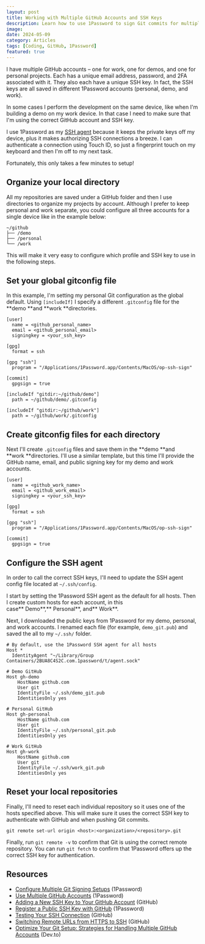 ```yaml
---
layout: post
title: Working with Multiple GitHub Accounts and SSH Keys
description: Learn how to use 1Password to sign Git commits for multiple GitHub accounts on one machine
image:
date: 2024-05-09
category: Articles
tags: [Coding, GitHub, 1Password]
featured: true
---
```


I have multiple GitHub accounts – one for work, one for demos, and one for personal projects. Each has a unique email address, password, and 2FA associated with it. They also each have a unique SSH key. In fact, the SSH keys are all saved in different 1Password accounts (personal, demo, and work).

In some cases I perform the development on the same device, like when I'm building a demo on my work device. In that case I need to make sure that I'm using the correct GitHub account and SSH key.

I use 1Password as my [SSH agent](https://developer.1password.com/docs/ssh) because it keeps the private keys off my device, plus it makes authorizing SSH connections a breeze. I can authenticate a connection using Touch ID, so just a fingerprint touch on my keyboard and then I'm off to my next task.

Fortunately, this only takes a few minutes to setup!

## Organize your local directory

All my repositories are saved under a GitHub folder and then I use directories to organize my projects by account. Although I prefer to keep personal and work separate, you could configure all three accounts for a single device like in the example below:

```
~/github
├── /demo
├── /personal
└── /work
```

This will make it very easy to configure which profile and SSH key to use in the following steps.

## Set your global gitconfig file

In this example, I'm setting my personal Git configuration as the global default. Using `[includeIf]` I specify a different `.gitconfig` file for the **demo **and **work **directories.

```shell
[user]
  name = <github_personal_name>
  email = <github_personal_email>
  signingkey = <your_ssh_key>

[gpg]
  format = ssh

[gpg "ssh"]
  program = "/Applications/1Password.app/Contents/MacOS/op-ssh-sign"

[commit]
  gpgsign = true

[includeIf "gitdir:~/github/demo"]
  path = ~/github/demo/.gitconfig

[includeIf "gitdir:~/github/work"]
  path = ~/github/work/.gitconfig
```

## Create gitconfig files for each directory

Next I'll create `.gitconfig` files and save them in the **demo **and **work **directories. I'll use a similar template, but this time I'll provide the GitHub name, email, and public signing key for my demo and work accounts.

```shell
[user]
  name = <github_work_name>
  email = <github_work_email>
  signingkey = <your_ssh_key>

[gpg]
  format = ssh

[gpg "ssh"]
  program = "/Applications/1Password.app/Contents/MacOS/op-ssh-sign"

[commit]
  gpgsign = true
```

## Configure the SSH agent

In order to call the correct SSH keys, I'll need to update the SSH agent config file located at `~/.ssh/config`.

I start by setting the 1Password SSH agent as the default for all hosts. Then I create custom hosts for each account, in this case** Demo**,** Personal**, and** Work**.

Next, I downloaded the public keys from 1Password for my demo, personal, and work accounts. I renamed each file (for example, `demo_git.pub`) and saved the all to my `~/.ssh/` folder.

```shell
# By default, use the 1Password SSH agent for all hosts
Host *
  IdentityAgent "~/Library/Group Containers/2BUA8C4S2C.com.1password/t/agent.sock"

# Demo GitHub
Host gh-demo
    HostName github.com
    User git
    IdentityFile ~/.ssh/demo_git.pub
    IdentitiesOnly yes

# Personal GitHub
Host gh-personal
    HostName github.com
    User git
    IdentityFile ~/.ssh/personal_git.pub
    IdentitiesOnly yes

# Work GitHub
Host gh-work
    HostName github.com
    User git
    IdentityFile ~/.ssh/work_git.pub
    IdentitiesOnly yes
```

## Reset your local repositories

Finally, I'll need to reset each individual repository so it uses one of the hosts specified above. This will make sure it uses the correct SSH key to authenticate with GitHub and when pushing Git commits.

```shell
git remote set-url origin <host>:<organization>/<repository>.git
```

Finally, run `git remote -v` to confirm that Git is using the correct remote repository. You can run `git fetch` to confirm that 1Password offers up the correct SSH key for authentication.

## Resources

- [Configure Multiple Git Signing Setups](https://developer.1password.com/docs/ssh/git-commit-signing#configure-multiple-commit-signing-setups "Configure Multiple Git Commit Signing Setups") (1Password)
- [Use Multiple GitHub Accounts](https://developer.1password.com/docs/ssh/agent/advanced#use-multiple-github-accounts "Use Multiple GitHub Accounts") (1Password)
- [Adding a New SSH Key to Your GitHub Account](https://docs.github.com/en/authentication/connecting-to-github-with-ssh/adding-a-new-ssh-key-to-your-github-account "Adding a New SSH Key to Your GitHub Account") (GitHub)
- [Register a Public SSH Key with GitHub](https://developer.1password.com/docs/ssh/git-commit-signing#step-2-register-your-public-key "Register a Public SSH Key with GitHub") (1Password)
- [Testing Your SSH Connection](https://docs.github.com/en/authentication/connecting-to-github-with-ssh/testing-your-ssh-connection "Testing Your SSH Connection") (GitHub)
- [Switching Remote URLs from HTTPS to SSH](https://docs.github.com/en/authentication/troubleshooting-ssh/error-permission-denied-publickey#verify-the-public-key-is-attached-to-your-account "Switching Remote URLs from HTTPS to SSH") (GitHub)
- [Optimize Your Git Setup: Strategies for Handling Multiple GitHub Accounts](https://dev.to/sisco/optimize-your-git-setup-strategies-for-handling-multiple-github-accounts-3ji8 "Optimize Your Git Setup") (Dev.to)